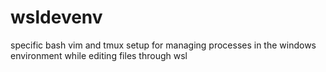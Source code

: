 # wsldevenv
specific bash vim and tmux setup for managing processes in the windows environment while editing files through wsl
